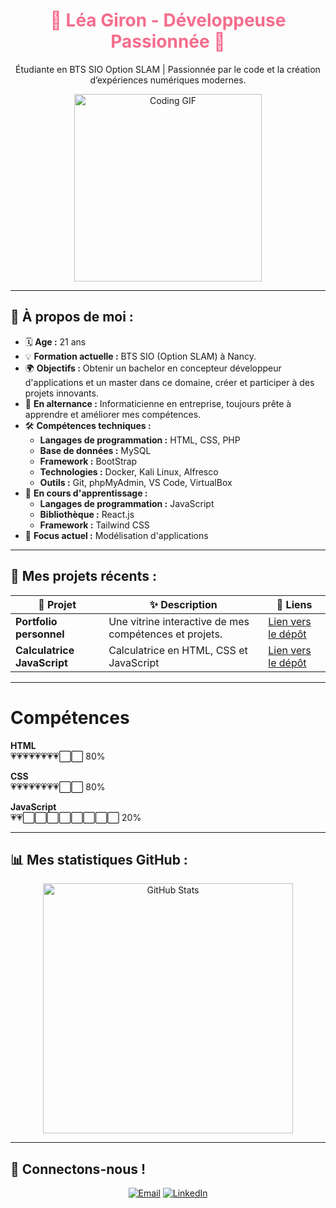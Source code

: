 <div align="center">
  <h1 style="color: #F56D8C;">🌸 Léa Giron - Développeuse Passionnée 🌸</h1>
  <p style="color: #EC9DA9;">
  <p>
    Étudiante en BTS SIO Option SLAM | Passionnée par le code et la création d’expériences numériques modernes.
  </p>
  <img src="https://media.giphy.com/media/L1R1tvI9svkIWwpVYr/giphy.gif" alt="Coding GIF" width="300"/>
</div>

---

## 🌟 À propos de moi :
- 🗓️ **Age :** 21 ans
- 💡 **Formation actuelle :** BTS SIO (Option SLAM) à Nancy.  
- 🌍 **Objectifs :** Obtenir un bachelor en concepteur développeur d'applications et un master dans ce domaine, créer et participer à des projets innovants.  
- 💼 **En alternance :** Informaticienne en entreprise, toujours prête à apprendre et améliorer mes compétences.  
- 🛠️ **Compétences techniques :**
  - **Langages de programmation :** HTML, CSS, PHP
  - **Base de données :** MySQL
  - **Framework :** BootStrap
  - **Technologies :** Docker, Kali Linux, Alfresco
  - **Outils :** Git, phpMyAdmin, VS Code, VirtualBox
- 📘 **En cours d'apprentissage :**
  - **Langages de programmation :** JavaScript
  - **Bibliothèque :** React.js
  - **Framework :** Tailwind CSS
- 🎯 **Focus actuel :** Modélisation d'applications  

---

## 💖 Mes projets récents :
| 🌸 Projet | ✨ Description | 🔗 Liens |
|--------|-------------|-------|
| **Portfolio personnel** | Une vitrine interactive de mes compétences et projets. | [Lien vers le dépôt](https://github.com/LeaGiron/Portfolio_Lea_Giron.github.io) |
| **Calculatrice JavaScript** | Calculatrice en HTML, CSS et JavaScript | [Lien vers le dépôt](https://github.com/LeaGiron/Calculatrice) |

---

# Compétences

**HTML**  
💗💗💗💗💗💗💗💗⬜⬜ 80%  

**CSS**  
💗💗💗💗💗💗💗💗⬜⬜ 80%  

**JavaScript**  
💗💗⬜⬜⬜⬜⬜⬜⬜⬜ 20%   

---

## 📊 Mes statistiques GitHub :
<div align="center">
  <img src="https://github-readme-stats.vercel.app/api?username=Leaaaa55&show_icons=true&theme=dracula" alt="GitHub Stats" width="400"/>
</div>


---

## 🌺 Connectons-nous !
<p align="center">
  <a href="mailto:giron.lea@outlook.fr"><img src="https://img.shields.io/badge/Email-%23EA4335.svg?style=for-the-badge&logo=gmail&logoColor=white" alt="Email"></a>
  <a href="https://www.linkedin.com/in/léa-giron-866872227/"><img src="https://img.shields.io/badge/LinkedIn-%230077B5.svg?style=for-the-badge&logo=linkedin&logoColor=white" alt="LinkedIn"></a>
</p>
